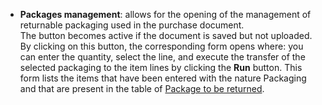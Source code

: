 - **Packages management**: allows for the opening of the management of returnable packaging used in the purchase document.<br />
The button becomes active if the document is saved but not uploaded.<br />
By clicking on this button, the corresponding form opens where: you can enter the quantity, select the line, and execute the transfer of the selected packaging to the item lines by clicking the **Run** button. This form lists the items that have been entered with the nature Packaging and that are present in the table of [Package to be returned](/docs/configurations/tables/logistics/package-to-be-returned).
